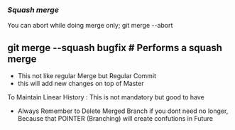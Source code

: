 <h3><i>Squash merge </i> </h3>

You can abort while doing merge only;
git merge --abort


git merge --squash bugfix # Performs a squash merge
---
* This not like regular Merge but Regular Commit
* this will add new changes on top of Master


To Maintain Linear History :
This is not mandatory but good to have

* Always Remember to Delete Merged Branch if you dont need no longer,
Because that POINTER (Branching) will create confutions in Future